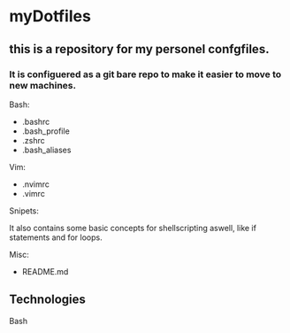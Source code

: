 # myDotfiles

## this is a repository for my personel confgfiles.

### It is configuered as a git bare repo to make it easier to move to new machines.

Bash:

- .bashrc
- .bash_profile
- .zshrc
- .bash_aliases

Vim:

- .nvimrc
- .vimrc

Snipets:

It also contains some basic concepts for shellscripting aswell, like if statements and for loops.

Misc:

- README.md

## Technologies

Bash
